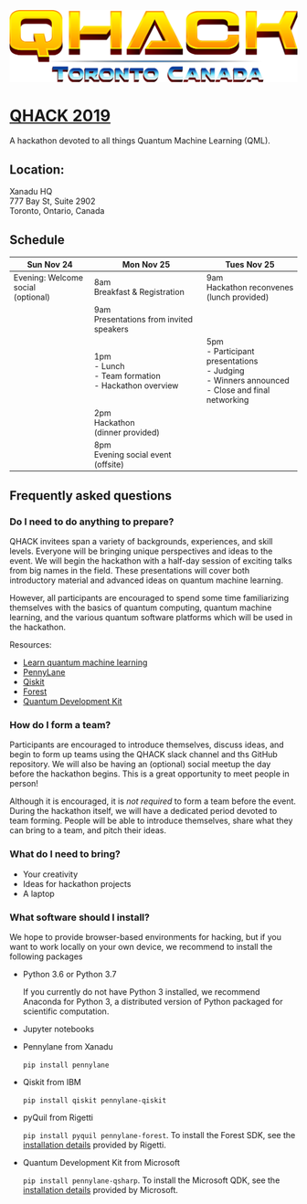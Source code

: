 ![QHACK](logo.png?raw=true "QHACK")

# [QHACK 2019](https://qhack.ai)

A hackathon devoted to all things Quantum Machine Learning (QML). 

## Location:

Xanadu HQ  
777 Bay St, Suite 2902  
Toronto, Ontario, Canada  

## Schedule

| Sun Nov 24               | Mon Nov 25                             | Tues Nov 25                      |
|--------------------------|----------------------------------------|----------------------------------|
| Evening: Welcome social<br>(optional) | 8am<br>Breakfast & Registration | 9am<br>Hackathon reconvenes<br>(lunch provided) |
|  | 9am<br>Presentations from invited speakers | |
|  | 1pm<br>- Lunch<br>- Team formation<br>- Hackathon overview | 5pm<br>- Participant presentations<br>- Judging<br>- Winners announced<br>- Close and final networking |
| | 2pm<br>Hackathon<br>(dinner provided) |  |
| | 8pm<br>Evening social event (offsite) |  |

## Frequently asked questions

### Do I need to do anything to prepare?

QHACK invitees span a variety of backgrounds, experiences, and skill levels. Everyone will be bringing unique perspectives and ideas to the event. We will begin the hackathon with a half-day session of exciting talks from big names in the field. These presentations will cover both introductory material and advanced ideas on quantum machine learning.

However, all participants are encouraged to spend some time familiarizing themselves with the basics of quantum computing, quantum machine learning, and the various quantum software platforms which will be used in the hackathon. 

Resources:
- [Learn quantum machine learning](https://pennylane.ai/qml/)
- [PennyLane](https://pennylane.readthedocs.io/)
- [Qiskit](https://qiskit.org/)
- [Forest](https://www.rigetti.com/forest)
- [Quantum Development Kit](https://www.microsoft.com/en-ca/quantum/development-kit)

### How do I form a team?

Participants are encouraged to introduce themselves, discuss ideas, and begin to form up teams using the QHACK slack channel and ths GitHub repository. We will also be having an (optional) social meetup the day before the hackathon begins. This is a great opportunity to meet people in person!

Although it is encouraged, it is *not required* to form a team before the event. During the hackathon itself, we will have a dedicated period devoted to team forming. People will be able to introduce themselves, share what they can bring to a team, and pitch their ideas.

### What do I need to bring?

- Your creativity
- Ideas for hackathon projects
- A laptop

### What software should I install?

We hope to provide browser-based environments for hacking, but if you want to work locally on your own device, we recommend to install the following packages

- Python 3.6 or Python 3.7

  If you currently do not have Python 3 installed, we recommend Anaconda for Python 3, a distributed version of Python packaged for scientific computation.
  
- Jupyter notebooks

- Pennylane from Xanadu

  `pip install pennylane`
  
- Qiskit from IBM

  `pip install qiskit pennylane-qiskit`
  
- pyQuil from Rigetti

  `pip install pyquil pennylane-forest`. To install the Forest SDK, see the [installation details](https://www.rigetti.com/forest) provided by Rigetti.
  
- Quantum Development Kit from Microsoft

  `pip install pennylane-qsharp`. To install the Microsoft QDK, see the [installation details](https://docs.microsoft.com/en-us/quantum/install-guide/index?view=qsharp-preview) provided by Microsoft.
